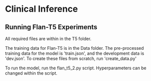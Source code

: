 # Clinical Inference

## Running Flan-T5 Experiments

All required files are within in the T5 folder.

The training data for Flan-T5 is in the Data folder. The pre-processed training data for the model is 'train.json', and the development data is 'dev.json'. To create these files from scratch, run 'create_data.py' 

To run the model, run the flan_t5_2.py script. Hyperparameters can be changed within the script.
